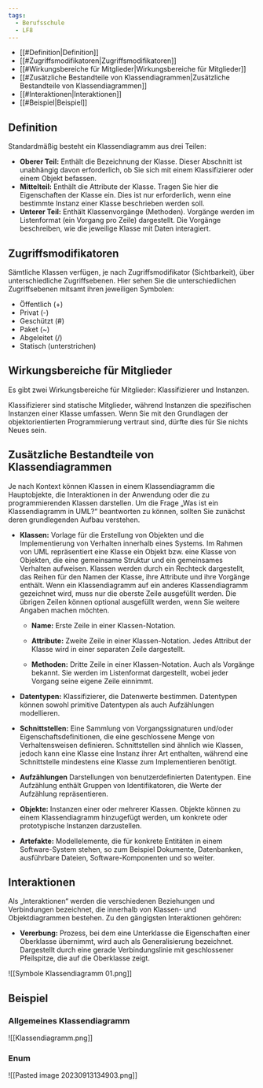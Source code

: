 ```yaml
---
tags:
  - Berufsschule
  - LF8
---
```

- [[#Definition|Definition]]
- [[#Zugriffsmodifikatoren|Zugriffsmodifikatoren]]
- [[#Wirkungsbereiche für Mitglieder|Wirkungsbereiche für Mitglieder]]
- [[#Zusätzliche Bestandteile von Klassendiagrammen|Zusätzliche Bestandteile von Klassendiagrammen]]
- [[#Interaktionen|Interaktionen]]
- [[#Beispiel|Beispiel]]

## Definition

 Standardmäßig besteht ein Klassendiagramm aus drei Teilen:
- **Oberer Teil:** Enthält die Bezeichnung der Klasse. Dieser Abschnitt ist unabhängig davon erforderlich, ob Sie sich mit einem Klassifizierer oder einem Objekt befassen.
- **Mittelteil:** Enthält die Attribute der Klasse. Tragen Sie hier die Eigenschaften der Klasse ein. Dies ist nur erforderlich, wenn eine bestimmte Instanz einer Klasse beschrieben werden soll.
 - **Unterer Teil:** Enthält Klassenvorgänge (Methoden). Vorgänge werden im Listenformat (ein Vorgang pro Zeile) dargestellt. Die Vorgänge beschreiben, wie die jeweilige Klasse mit Daten interagiert.
## Zugriffsmodifikatoren

Sämtliche Klassen verfügen, je nach Zugriffsmodifikator (Sichtbarkeit), über unterschiedliche Zugriffsebenen. Hier sehen Sie die unterschiedlichen Zugriffsebenen mitsamt ihren jeweiligen Symbolen:

- Öffentlich (+)
- Privat (-)
- Geschützt (#)
- Paket (~)
- Abgeleitet (/)
- Statisch (unterstrichen)

## Wirkungsbereiche für Mitglieder

Es gibt zwei Wirkungsbereiche für Mitglieder: Klassifizierer und Instanzen.

Klassifizierer sind statische Mitglieder, während Instanzen die spezifischen Instanzen einer Klasse umfassen. Wenn Sie mit den Grundlagen der objektorientierten Programmierung vertraut sind, dürfte dies für Sie nichts Neues sein.

## Zusätzliche Bestandteile von Klassendiagrammen

Je nach Kontext können Klassen in einem Klassendiagramm die Hauptobjekte, die Interaktionen in der Anwendung oder die zu programmierenden Klassen darstellen. Um die Frage „Was ist ein Klassendiagramm in UML?“ beantworten zu können, sollten Sie zunächst deren grundlegenden Aufbau verstehen.

- **Klassen:** Vorlage für die Erstellung von Objekten und die Implementierung von Verhalten innerhalb eines Systems. Im Rahmen von UML repräsentiert eine Klasse ein Objekt bzw. eine Klasse von Objekten, die eine gemeinsame Struktur und ein gemeinsames Verhalten aufweisen. Klassen werden durch ein Rechteck dargestellt, das Reihen für den Namen der Klasse, ihre Attribute und ihre Vorgänge enthält. Wenn ein Klassendiagramm auf ein anderes Klassendiagramm gezeichnet wird, muss nur die oberste Zeile ausgefüllt werden. Die übrigen Zeilen können optional ausgefüllt werden, wenn Sie weitere Angaben machen möchten.
    
    - **Name:** Erste Zeile in einer Klassen-Notation.
        
    - **Attribute:** Zweite Zeile in einer Klassen-Notation. Jedes Attribut der Klasse wird in einer separaten Zeile dargestellt.
        
    - **Methoden:** Dritte Zeile in einer Klassen-Notation. Auch als Vorgänge bekannt. Sie werden im Listenformat dargestellt, wobei jeder Vorgang seine eigene Zeile einnimmt.
    
- **Datentypen:** Klassifizierer, die Datenwerte bestimmen. Datentypen können sowohl primitive Datentypen als auch Aufzählungen modellieren.
    
- **Schnittstellen:** Eine Sammlung von Vorgangssignaturen und/oder Eigenschaftsdefinitionen, die eine geschlossene Menge von Verhaltensweisen definieren. Schnittstellen sind ähnlich wie Klassen, jedoch kann eine Klasse eine Instanz ihrer Art enthalten, während eine Schnittstelle mindestens eine Klasse zum Implementieren benötigt.
    
- **Aufzählungen** Darstellungen von benutzerdefinierten Datentypen. Eine Aufzählung enthält Gruppen von Identifikatoren, die Werte der Aufzählung repräsentieren.
    
- **Objekte:** Instanzen einer oder mehrerer Klassen. Objekte können zu einem Klassendiagramm hinzugefügt werden, um konkrete oder prototypische Instanzen darzustellen.
    
- **Artefakte:** Modellelemente, die für konkrete Entitäten in einem Software-System stehen, so zum Beispiel Dokumente, Datenbanken, ausführbare Dateien, Software-Komponenten und so weiter.
## Interaktionen

Als „Interaktionen“ werden die verschiedenen Beziehungen und Verbindungen bezeichnet, die innerhalb von Klassen- und Objektdiagrammen bestehen. Zu den gängigsten Interaktionen gehören:

- **Vererbung:** Prozess, bei dem eine Unterklasse die Eigenschaften einer Oberklasse übernimmt, wird auch als Generalisierung bezeichnet. Dargestellt durch eine gerade Verbindungslinie mit geschlossener Pfeilspitze, die auf die Oberklasse zeigt.

![[Symbole Klassendiagramm 01.png]]

## Beispiel

### Allgemeines Klassendiagramm

![[Klassendiagramm.png]]

### Enum

![[Pasted image 20230913134903.png]]